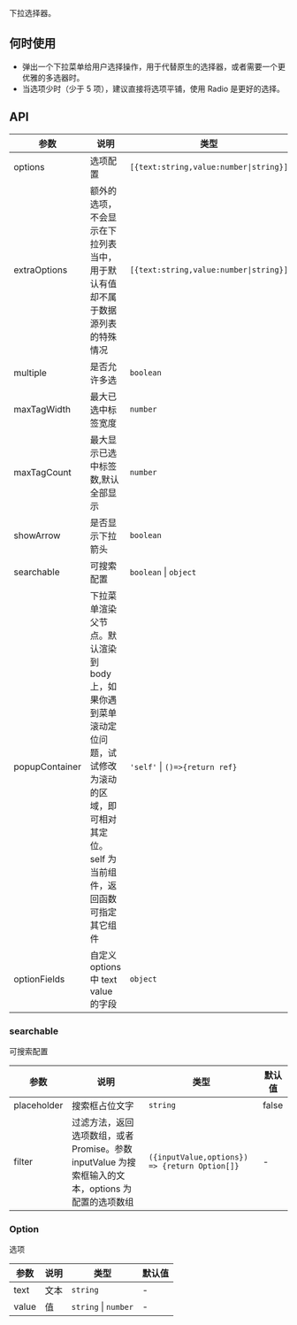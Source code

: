 下拉选择器。

## 何时使用

- 弹出一个下拉菜单给用户选择操作，用于代替原生的选择器，或者需要一个更优雅的多选器时。
- 当选项少时（少于 5 项），建议直接将选项平铺，使用 Radio 是更好的选择。

## API

| 参数 | 说明 | 类型 | 默认值 |
| --- | --- | --- | --- |
| options | 选项配置 | `[{text:string,value:number\|string}]` | - |
| extraOptions | 额外的选项，不会显示在下拉列表当中，用于默认有值却不属于数据源列表的特殊情况 | `[{text:string,value:number\|string}]` | - |
| multiple | 是否允许多选 | `boolean` | false |
| maxTagWidth | 最大已选中标签宽度 | `number` | 120 |
| maxTagCount | 最大显示已选中标签数,默认全部显示 | `number` | -1 |
| showArrow | 是否显示下拉箭头 | `boolean` | true |
| searchable | 可搜索配置 | `boolean` \| `object` | - |
| popupContainer | 下拉菜单渲染父节点。默认渲染到 body 上，如果你遇到菜单滚动定位问题，试试修改为滚动的区域，即可相对其定位。self 为当前组件，返回函数可指定其它组件 | `'self'` \| `()=>{return ref}` | `body` |
| optionFields | 自定义 options 中 text value 的字段 | `object` | `{ text: text, value: value, }` |

### searchable

可搜索配置

| 参数 | 说明 | 类型 | 默认值 |
| --- | --- | --- | --- |
| placeholder | 搜索框占位文字 | `string` | false |
| filter | 过滤方法，返回选项数组，或者 Promise。参数 inputValue 为搜索框输入的文本，options 为配置的选项数组 | `({inputValue,options}) => {return Option[]}` | - |

### Option

选项

| 参数  | 说明 | 类型                 | 默认值 |
| ----- | ---- | -------------------- | ------ |
| text  | 文本 | `string`             | -      |
| value | 值   | `string` \| `number` | -      |
